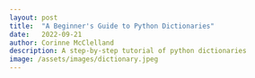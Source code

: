 ```yaml
---
layout: post
title:  "A Beginner's Guide to Python Dictionaries"
date:   2022-09-21
author: Corinne McClelland
description: A step-by-step tutorial of python dictionaries
image: /assets/images/dictionary.jpeg
---
```







